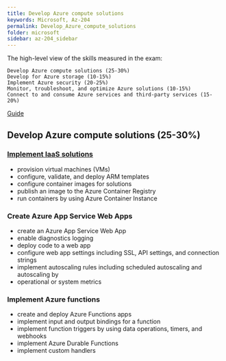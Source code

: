 ```yaml
---
title: Develop Azure compute solutions
keywords: Microsoft, Az-204
permalink: Develop_Azure_compute_solutions
folder: microsoft
sidebar: az-204_sidebar
---
```


The high-level view of the skills measured in the exam:

    Develop Azure compute solutions (25-30%)
    Develop for Azure storage (10-15%)
    Implement Azure security (20-25%)
    Monitor, troubleshoot, and optimize Azure solutions (10-15%)
    Connect to and consume Azure services and third-party services (15-20%)

[Guide](https://www.thomasmaurer.ch/2020/03/az-204-study-guide-developing-solutions-for-microsoft-azure/)

## Develop Azure compute solutions (25-30%)
### [Implement IaaS solutions](https:/dheerajpotluri.com/Implement_IaaS_solutions)    
  * provision virtual machines (VMs)  
  * configure, validate, and deploy ARM templates 
  * configure container images for solutions    
  * publish an image to the Azure Container Registry    
  * run containers by using Azure Container Instance    

### Create Azure App Service Web Apps    
  * create an Azure App Service Web App    
  * enable diagnostics logging    
  * deploy code to a web app    
  * configure web app settings including SSL, API settings, and connection strings    
  * implement autoscaling rules including scheduled autoscaling and autoscaling by    
  * operational or system metrics   
   
### Implement Azure functions    
  * create and deploy Azure Functions apps    
  * implement input and output bindings for a function    
  * implement function triggers by using data operations, timers, and webhooks    
  * implement Azure Durable Functions    
  * implement custom handlers    

